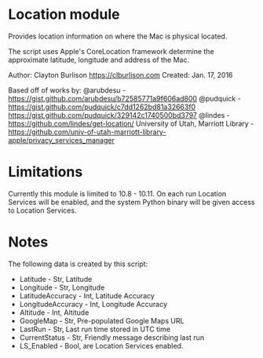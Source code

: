 Location module
==============

Provides location information on where the Mac is physical located.

The script uses Apple's CoreLocation framework determine the approximate latitude, longitude and address of the Mac.

Author: Clayton Burlison <https://clburlison.com>
Created: Jan. 17, 2016

Based off of works by:
@arubdesu - https://gist.github.com/arubdesu/b72585771a9f606ad800
@pudquick - https://gist.github.com/pudquick/c7dd1262bd81a32663f0
            https://gist.github.com/pudquick/329142c1740500bd3797
@lindes   - https://github.com/lindes/get-location/
University of Utah, Marriott Library -
            https://github.com/univ-of-utah-marriott-library-apple/privacy_services_manager


Limitations
==============

Currently this module is limited to 10.8 - 10.11. On each run Location Services will be enabled, and the system Python binary will be given access to Location Services.


Notes
==============

The following data is created by this script:

* Latitude - Str, Latitude
* Longitude - Str, Longitude
* LatitudeAccuracy - Int, Latitude Accuracy
* LongitudeAccuracy - Int, Longitude Accuracy
* Altitude - Int, Altitude
* GoogleMap - Str, Pre-populated Google Maps URL
* LastRun - Str, Last run time stored in UTC time
* CurrentStatus - Str, Friendly message describing last run
* LS_Enabled - Bool, are Location Services enabled.